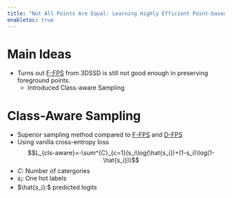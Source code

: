 ```yaml
---
title: "Not All Points Are Equal: Learning Highly Efficient Point-based Detectors for 3D LiDAR Point Clouds"
enabletoc: true
---
```


# Main Ideas 
- Turns out [F-FPS](notes/papers/3DSSD) from 3DSSD is still not good enough in preserving foreground points. 
	- Introduced Class-aware Sampling



# Class-Aware Sampling
- Superior sampling method compared to [F-FPS](notes/papers/3DSSD)  and [D-FPS](notes/papers/PointNet++)
-  Using vanilla cross-entropy loss $$L_{cls-aware}=-\sum^{C}_{c=1}(s_i\log(\hat{s_i})+(1-s_i)\log(1-\hat{s_i}))$$
- $C:$ Number of catergories 
- $s_i:$ One hot labels 
- $\hat{s_i}:$ predicted logits  